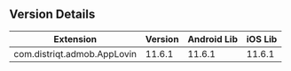 ## Version Details

| Extension | Version | Android Lib | iOS Lib |
| --- | --- | --- | --- |
| com.distriqt.admob.AppLovin | 11.6.1 | 11.6.1 | 11.6.1 |
